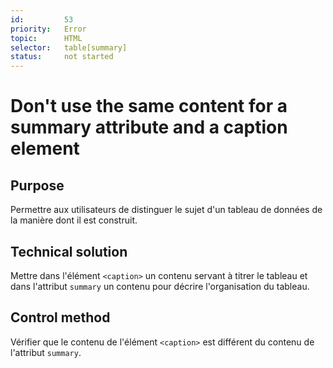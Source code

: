 ```yaml
---
id:         53
priority:   Error
topic:      HTML
selector:   table[summary]
status:     not started
---
```


# Don't use the same content for a summary attribute and a caption element

## Purpose

Permettre aux utilisateurs de distinguer le sujet d'un tableau de données de la manière dont il est construit.

## Technical solution

Mettre dans l'élément `<caption>` un contenu servant à titrer le tableau et dans l'attribut `summary` un contenu pour décrire l'organisation du tableau.

## Control method

Vérifier que le contenu de l'élément `<caption>` est différent du contenu de l'attribut `summary`.
